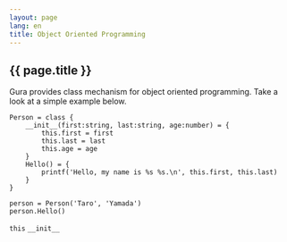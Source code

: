 ```yaml
---
layout: page
lang: en
title: Object Oriented Programming
---
```


{{ page.title }}
----------------

Gura provides class mechanism for object oriented programming.
Take a look at a simple example below.

    Person = class {
        __init__(first:string, last:string, age:number) = {
            this.first = first
            this.last = last
            this.age = age
        }
        Hello() = {
            printf('Hello, my name is %s %s.\n', this.first, this.last)
        }
    }
    
    person = Person('Taro', 'Yamada')
    person.Hello()

`this`
`__init__`

